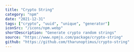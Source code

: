 ```yaml
---
title: "Crypto String"
category: "npm"
date: "2021-12-31"
tags: ["crypto", "uuid", "unique", "generator"]
iconSrc: "/icons/npm.webp"
shortDescription: "Generate crypto random strings"
source: "https://www.npmjs.com/package/crypto-string"
github: "https://github.com/tharunoptimus/crypto-string"
---
```

